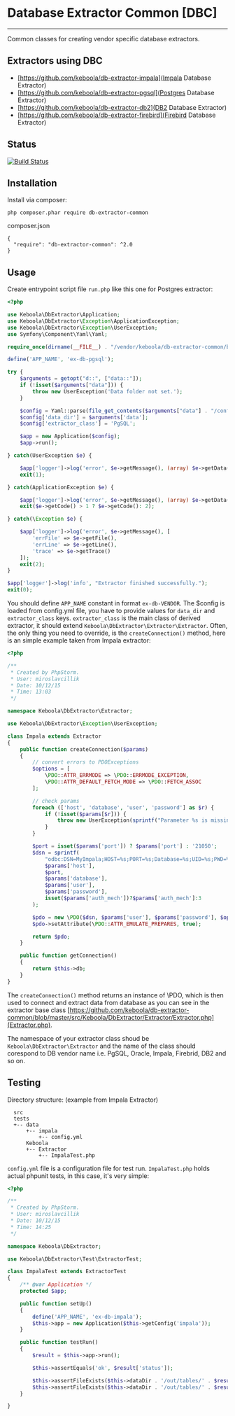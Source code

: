 # Database Extractor Common [DBC]
---

Common classes for creating vendor specific database extractors.

## Extractors using DBC
- [https://github.com/keboola/db-extractor-impala](Impala Database Extractor)
- [https://github.com/keboola/db-extractor-pgsql](Postgres Database Extractor)
- [https://github.com/keboola/db-extractor-db2](DB2 Database Extractor)
- [https://github.com/keboola/db-extractor-firebird](Firebird Database Extractor)

## Status
[![Build Status](https://travis-ci.org/keboola/db-extractor-common.svg)](https://travis-ci.org/keboola/db-extractor-common)

## Installation
Install via composer:

    php composer.phar require db-extractor-common

composer.json

    {
      "require": "db-extractor-common": ^2.0
    }
    
## Usage
Create entrypoint script file `run.php` like this one for Postgres extractor:

```php
<?php

use Keboola\DbExtractor\Application;
use Keboola\DbExtractor\Exception\ApplicationException;
use Keboola\DbExtractor\Exception\UserException;
use Symfony\Component\Yaml\Yaml;

require_once(dirname(__FILE__) . "/vendor/keboola/db-extractor-common/bootstrap.php");

define('APP_NAME', 'ex-db-pgsql');

try {
    $arguments = getopt("d::", ["data::"]);
    if (!isset($arguments["data"])) {
        throw new UserException('Data folder not set.');
    }

    $config = Yaml::parse(file_get_contents($arguments["data"] . "/config.yml"));
    $config['data_dir'] = $arguments['data'];
    $config['extractor_class'] = 'PgSQL';

    $app = new Application($config);
    $app->run();

} catch(UserException $e) {

    $app['logger']->log('error', $e->getMessage(), (array) $e->getData());
    exit(1);

} catch(ApplicationException $e) {

    $app['logger']->log('error', $e->getMessage(), (array) $e->getData());
    exit($e->getCode() > 1 ? $e->getCode(): 2);

} catch(\Exception $e) {

    $app['logger']->log('error', $e->getMessage(), [
        'errFile' => $e->getFile(),
        'errLine' => $e->getLine(),
        'trace' => $e->getTrace()
    ]);
    exit(2);
}

$app['logger']->log('info', "Extractor finished successfully.");
exit(0);
```

You should define `APP_NAME` constant in format `ex-db-VENDOR`.
The $config is loaded from config.yml file, you have to provide values for `data_dir` and `extractor_class` keys.
`extractor_class` is the main class of derived extractor, it should extend `Keboola\DbExtractor\Extractor\Extractor`.
Often, the only thing you need to override, is the `createConnection()` method, here is an simple example taken from Impala extractor:

```php
<?php

/**
 * Created by PhpStorm.
 * User: miroslavcillik
 * Date: 10/12/15
 * Time: 13:03
 */

namespace Keboola\DbExtractor\Extractor;

use Keboola\DbExtractor\Exception\UserException;

class Impala extends Extractor
{
    public function createConnection($params)
    {
        // convert errors to PDOExceptions
        $options = [
            \PDO::ATTR_ERRMODE => \PDO::ERRMODE_EXCEPTION,
            \PDO::ATTR_DEFAULT_FETCH_MODE => \PDO::FETCH_ASSOC
        ];

        // check params
        foreach (['host', 'database', 'user', 'password'] as $r) {
            if (!isset($params[$r])) {
                throw new UserException(sprintf("Parameter %s is missing.", $r));
            }
        }

        $port = isset($params['port']) ? $params['port'] : '21050';
        $dsn = sprintf(
            "odbc:DSN=MyImpala;HOST=%s;PORT=%s;Database=%s;UID=%s;PWD=%s;AuthMech=%s",
            $params['host'],
            $port,
            $params['database'],
            $params['user'],
            $params['password'],
            isset($params['auth_mech'])?$params['auth_mech']:3
        );

        $pdo = new \PDO($dsn, $params['user'], $params['password'], $options);
        $pdo->setAttribute(\PDO::ATTR_EMULATE_PREPARES, true);

        return $pdo;
    }

    public function getConnection()
    {
        return $this->db;
    }
}

```
The `createConnection()` method returns an instance of \PDO, which is then used to connect and extract data from database as you can see in the extractor base class [https://github.com/keboola/db-extractor-common/blob/master/src/Keboola/DbExtractor/Extractor/Extractor.php](Extractor.php).

The namespace of your extractor class shoud be `Keboola\DbExtractor\Extractor` and the name of the class should corespond to DB vendor name i.e. PgSQL, Oracle, Impala, Firebrid, DB2 and so on.

## Testing
Directory structure: (example from Impala Extractor)

      src
      tests
      +-- data
          +-- impala
              +-- config.yml
          Keboola
          +-- Extractor
              +-- ImpalaTest.php


`config.yml` file is a configuration file for test run.
`ImpalaTest.php` holds actual phpunit tests, in this case, it's very simple:

```php
<?php

/**
 * Created by PhpStorm.
 * User: miroslavcillik
 * Date: 10/12/15
 * Time: 14:25
 */

namespace Keboola\DbExtractor;

use Keboola\DbExtractor\Test\ExtractorTest;

class ImpalaTest extends ExtractorTest
{
    /** @var Application */
    protected $app;

    public function setUp()
    {
        define('APP_NAME', 'ex-db-impala');
        $this->app = new Application($this->getConfig('impala'));
    }

    public function testRun()
    {
        $result = $this->app->run();

        $this->assertEquals('ok', $result['status']);

        $this->assertFileExists($this->dataDir . '/out/tables/' . $result['imported'][0] . '.csv');
        $this->assertFileExists($this->dataDir . '/out/tables/' . $result['imported'][0] . '.csv.manifest');
    }

}
```
